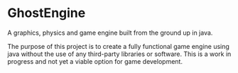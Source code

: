 GhostEngine
===========

A graphics, physics and game engine built from the ground up in java.

The purpose of this project is to create a fully functional game engine 
using java without the use of any third-party libraries or software. 
This is a work in progress and not yet a viable option for game 
development.